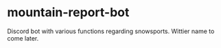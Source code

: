 # mountain-report-bot
Discord bot with various functions regarding snowsports. Wittier name to come later.
